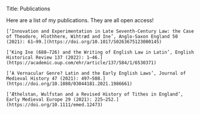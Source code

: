 Title: Publications

Here are a list of my publications. They are all open access!

	[‘Innovation and Experimentation in Late Seventh-Century Law: the Case of Theodore, Hlothhere, Wihtræd and Ine’, Anglo-Saxon England 50 (2021): 61–99.](https://doi.org/10.1017/S0263675123000145)
	
    [‘King Ine (688–726) and the Writing of English Law in Latin’, English Historical Review 137 (2022): 1–46.](https://academic.oup.com/ehr/article/137/584/1/6530371)
	
    [‘A Vernacular Genre? Latin and the Early English Laws’, Journal of Medieval History 47 (2021): 497–508.](https://doi.org/10.1080/03044181.2021.1986661)
	
    [‘Æthelstan, Wulfstan and a Revised History of Tithes in England’, Early Medieval Europe 29 (2021): 225–252.](https://doi.org/10.1111/emed.12473)


